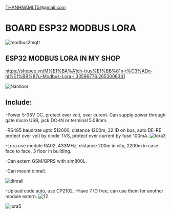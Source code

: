 THANHNAMLT5@gmail.com

# BOARD ESP32 MODBUS LORA
![modbus2mqtt](https://user-images.githubusercontent.com/49629370/64397506-b78ccb80-d08b-11e9-93d8-67bd6f3248a9.png)

## ESP32 MODBUS LORA IN MY SHOP
https://shopee.vn/M%E1%BA%A1ch-truy%E1%BB%81n-t%C3%ADn-hi%E1%BB%87u-Modbus-Lora-i.33596776.2653006341

![Namloor](https://user-images.githubusercontent.com/49629370/64397496-aa6fdc80-d08b-11e9-99bb-45342035a8ac.png)

## Include:

-Power 5-35V DC, protect over volt, over curent.
Can supply power through gate micro USB, jack DC-IN or terminal 5.08mm.

-RS485 baudrate upto 512000, distance 1200m, 32 ID on bus, auto DE-RE
protect over volt by diode TVS, protect over current by fuse 100mA.
![lora3](https://user-images.githubusercontent.com/49629370/64397351-2e759480-d08b-11e9-9655-a404aa613fd8.jpg)

-Lora use module RA02, 433MHz, distance 200m in city, 2200m in case face to face, 3 floor in building.

-Can extern GSM/GPRS with sim800L.

-Can mount dinrail.

![dinrail](https://user-images.githubusercontent.com/49629370/64397959-5239da00-d08d-11e9-9f76-c4aaae5adad4.png)

-Upload code auto, use CP2102.
-Have 7 IO free, can use them for another module extern.
![12](https://user-images.githubusercontent.com/49629370/64397501-b0fe5400-d08b-11e9-8690-bae710f9a904.png)

![lora5](https://user-images.githubusercontent.com/49629370/64397342-2c133a80-d08b-11e9-9520-96f3bfae00c6.jpg)

